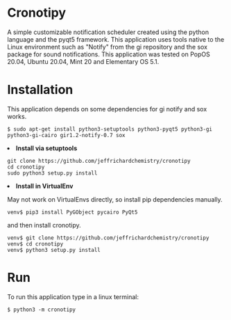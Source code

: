 # Cronotipy
A simple customizable notification scheduler created using the python language and the pyqt5 framework. This application uses tools native to the Linux environment such as "Notify" from the gi repository and the sox package for sound notifications. This application was tested on PopOS 20.04, Ubuntu 20.04, Mint 20 and Elementary OS 5.1.

# Installation
This application depends on some dependencies for gi notify and sox works.

```
$ sudo apt-get install python3-setuptools python3-pyqt5 python3-gi python3-gi-cairo gir1.2-notify-0.7 sox
```

<li><b>Install via setuptools</b></li>

```
git clone https://github.com/jeffrichardchemistry/cronotipy
cd cronotipy
sudo python3 setup.py install
```

<li><b>Install in VirtualEnv</b></li>

May not work on VirtualEnvs directly, so install pip dependencies manually.

```
venv$ pip3 install PyGObject pycairo PyQt5
```

and then install cronotipy.
```
venv$ git clone https://github.com/jeffrichardchemistry/cronotipy
venv$ cd cronotipy
venv$ python3 setup.py install
```

# Run
To run this application type in a linux terminal:
```
$ python3 -m cronotipy
```
